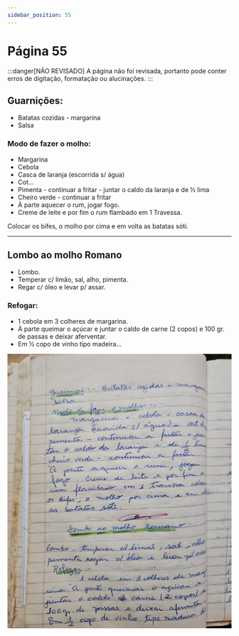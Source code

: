 ```yaml
---
sidebar_position: 55
---
```

# Página 55
:::danger[NÃO REVISADO]
A página não foi revisada, portanto pode conter erros de digitação, formatação ou alucinações.
:::

## Guarnições:

- Batatas cozidas - margarina
- Salsa

### Modo de fazer o molho:

- Margarina
- Cebola
- Casca de laranja (escorrida s/ água)
- Cot...
- Pimenta - continuar a fritar - juntar o caldo da laranja e de ½ lima
- Cheiro verde - continuar a fritar
- À parte aquecer o rum, jogar fogo.
- Creme de leite e por fim o rum flambado em 1 Travessa.

Colocar os bifes, o molho por cima e em volta as batatas sóti.

---

## Lombo ao molho Romano

- Lombo.
- Temperar c/ limão, sal, alho, pimenta.
- Regar c/ óleo e levar p/ assar.

### Refogar:

- 1 cebola em 3 colheres de margarina.
- À parte queimar o açúcar e juntar o caldo de carne (2 copos) e 100 gr. de passas e deixar aferventar.
- Em ½ copo de vinho tipo madeira...


![imagem base](./images/page_55.png)